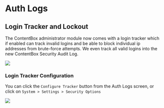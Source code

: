 # Auth Logs

## Login Tracker and Lockout

The ContentBox administrator module now comes with a login tracker which if enabled can track invalid logins and be able to block individual ip addresses from brute-force attempts. We even track all valid logins into the new ContentBox Security Audit Log.

![](https://raw.githubusercontent.com/ortus-docs/contentbox-docs/master/assets/authlogs.png)

### Login Tracker Configuration

You can click the `Configure Tracker` button from the Auth Logs screen, or click on `System > Settings > Security Options`

![](https://raw.githubusercontent.com/ortus-docs/contentbox-docs/master/assets/logintracker.png)
